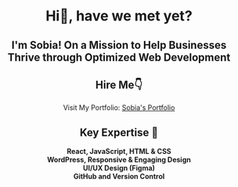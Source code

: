 <div align="center">

# Hi👋, have we met yet?

<h2> I'm Sobia! On a Mission to Help Businesses Thrive through Optimized Web Development</h2>



## Hire Me👇
Visit My Portfolio: [Sobia's Portfolio](https://sobia-portfolio.netlify.app)



## Key Expertise 🌟
<p align="center">
  <strong>React, JavaScript, HTML & CSS</strong><br>
  <strong>WordPress, Responsive & Engaging Design</strong><br>
  <strong>UI/UX Design (Figma)</strong><br>
  <strong>GitHub and Version Control</strong>
</p>


</div>





